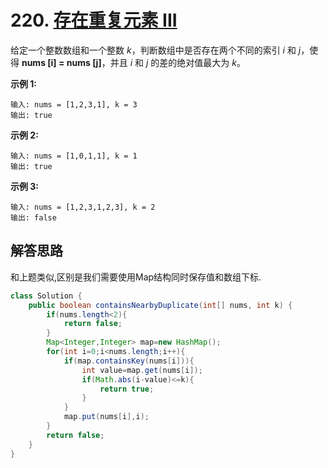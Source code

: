 # 220. [存在重复元素 III](https://leetcode-cn.com/problems/contains-duplicate-iii/description/)

给定一个整数数组和一个整数 *k*，判断数组中是否存在两个不同的索引 *i* 和 *j*，使得 **nums [i] = nums [j]**，并且 *i* 和 *j* 的差的绝对值最大为 *k*。

**示例 1:**

```
输入: nums = [1,2,3,1], k = 3
输出: true
```

**示例 2:**

```
输入: nums = [1,0,1,1], k = 1
输出: true
```

**示例 3:**

```
输入: nums = [1,2,3,1,2,3], k = 2
输出: false
```

## 解答思路

和上题类似,区别是我们需要使用Map结构同时保存值和数组下标.

```java
class Solution {
    public boolean containsNearbyDuplicate(int[] nums, int k) {
        if(nums.length<2){
            return false;
        }
        Map<Integer,Integer> map=new HashMap();
        for(int i=0;i<nums.length;i++){
            if(map.containsKey(nums[i])){
                int value=map.get(nums[i]);
                if(Math.abs(i-value)<=k){
                    return true;
                }
            }
            map.put(nums[i],i);
        }
        return false;
    }
}
```

